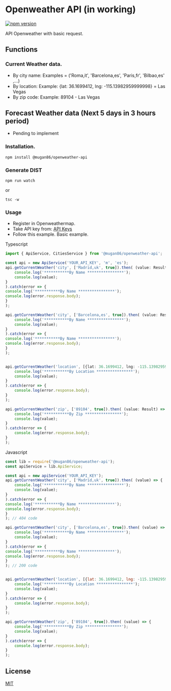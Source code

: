 # Openweather API (in working)

[![npm version](https://badge.fury.io/js/%40mugan86%2Fopenweather-api.svg)](https://badge.fury.io/js/%40mugan86%2Fopenweather-api)

API Openweather with basic request.

## Functions

### Current Weather data.

* By city name: Examples = ('Roma,it', 'Barcelona,es', 'Paris,fr', 'Bilbao,es' ,...)
* By location: Example: {lat: 36.1699412, lng: -115.13982959999998} = Las Vegas
* By zip code: Example: 89104 - Las Vegas

## Forecast Weather data (Next 5 days in 3 hours period)

* Pending to implement

### Installation.
```
npm install @mugan86/openweather-api
```

### Generate DIST
```
npm run watch
```
or
```
tsc -w
```

### Usage

* Register in Openweathermap.
* Take API key from: [API Keys](https://home.openweathermap.org/api_keys)
* Follow this example. Basic example.

Typescript
```typescript
import { ApiService, CitiesService } from '@mugan86/openweather-api';

const api = new ApiService('YOUR_API_KEY', 'm', 'es');
api.getCurrentWeather('city', ['Madrid,uk', true]).then( (value: Result) => {
    console.log('***********By Name ****************');
    console.log(value);
}
).catch(error => {
console.log('***********By Name ****************');
console.log(error.response.body);
}
);

api.getCurrentWeather('city', ['Barcelona,es', true]).then( (value: Result) => {
    console.log('***********By Name ****************');
    console.log(value);
}
).catch(error => {
console.log('***********By Name ****************');
console.log(error.response.body);
}
);


api.getCurrentWeather('location', [{lat: 36.1699412, lng: -115.13982959999998}, true]).then( (value: Result) => {
    console.log('***********By Location ****************');
    console.log(value);
}
).catch(error => {
    console.log(error.response.body);
}
);

api.getCurrentWeather('zip', ['89104', true]).then( (value: Result) => {
    console.log('***********By Zip ****************');
    console.log(value);
}
).catch(error => {
    console.log(error.response.body);
}
);

```
Javascript
```javascript
const lib = require('@mugan86/openweather-api');
const apiService = lib.ApiService;

const api = new apiService('YOUR_API_KEY');
api.getCurrentWeather('city', ['Madrid,uk', true]).then( (value) => {
    console.log('***********By Name ****************');
    console.log(value);
}
).catch(error => {
console.log('***********By Name ****************');
console.log(error.response.body);
}
); // 404 code

api.getCurrentWeather('city', ['Barcelona,es', true]).then( (value) => {
    console.log('***********By Name ****************');
    console.log(value);
}
).catch(error => {
console.log('***********By Name ****************');
console.log(error.response.body);
}
); // 200 code


api.getCurrentWeather('location', [{lat: 36.1699412, lng: -115.13982959999998}, true]).then( (value) => {
    console.log('***********By Location ****************');
    console.log(value);
}
).catch(error => {
    console.log(error.response.body);
}
);

api.getCurrentWeather('zip', ['89104', true]).then( (value) => {
    console.log('***********By Zip ****************');
    console.log(value);
}
).catch(error => {
    console.log(error.response.body);
}
);
```
## License
[MIT](https://choosealicense.com/licenses/mit/)